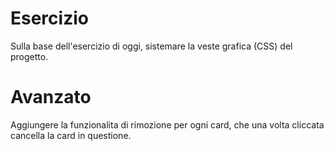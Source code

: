 # Esercizio
Sulla base dell'esercizio di oggi, sistemare la veste grafica (CSS) del progetto.

# Avanzato
Aggiungere la funzionalita di rimozione per ogni card, che una volta cliccata cancella la card in questione.